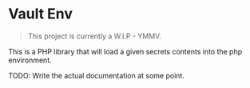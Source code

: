 Vault Env
=========

> This project is currently a W.I.P - YMMV.

This is a PHP library that will load a given secrets contents into the php environment.

TODO: Write the actual documentation at some point.
